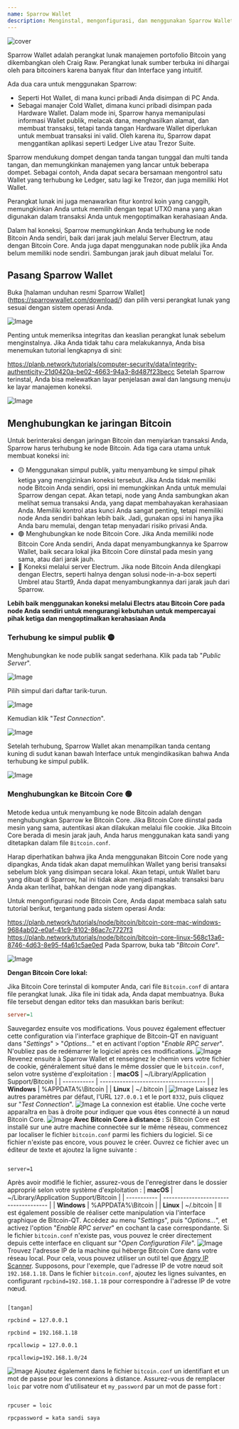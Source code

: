 ```yaml
---
name: Sparrow Wallet
description: Menginstal, mengonfigurasi, dan menggunakan Sparrow Wallet
---
```

![cover](assets/cover.webp)

Sparrow Wallet adalah perangkat lunak manajemen portofolio Bitcoin yang dikembangkan oleh Craig Raw. Perangkat lunak sumber terbuka ini dihargai oleh para bitcoiners karena banyak fitur dan Interface yang intuitif.

Ada dua cara untuk menggunakan Sparrow:


- Seperti Hot Wallet, di mana kunci pribadi Anda disimpan di PC Anda.
- Sebagai manajer Cold Wallet, dimana kunci pribadi disimpan pada Hardware Wallet. Dalam mode ini, Sparrow hanya memanipulasi informasi Wallet publik, melacak dana, menghasilkan alamat, dan membuat transaksi, tetapi tanda tangan Hardware Wallet diperlukan untuk membuat transaksi ini valid. Oleh karena itu, Sparrow dapat menggantikan aplikasi seperti Ledger Live atau Trezor Suite.

Sparrow mendukung dompet dengan tanda tangan tunggal dan multi tanda tangan, dan memungkinkan manajemen yang lancar untuk beberapa dompet. Sebagai contoh, Anda dapat secara bersamaan mengontrol satu Wallet yang terhubung ke Ledger, satu lagi ke Trezor, dan juga memiliki Hot Wallet.

Perangkat lunak ini juga menawarkan fitur kontrol koin yang canggih, memungkinkan Anda untuk memilih dengan tepat UTXO mana yang akan digunakan dalam transaksi Anda untuk mengoptimalkan kerahasiaan Anda.

Dalam hal koneksi, Sparrow memungkinkan Anda terhubung ke node Bitcoin Anda sendiri, baik dari jarak jauh melalui Server Electrum, atau dengan Bitcoin Core. Anda juga dapat menggunakan node publik jika Anda belum memiliki node sendiri. Sambungan jarak jauh dibuat melalui Tor.

## Pasang Sparrow Wallet

Buka [halaman unduhan resmi Sparrow Wallet] (https://sparrowwallet.com/download/) dan pilih versi perangkat lunak yang sesuai dengan sistem operasi Anda.

![Image](assets/fr/01.webp)

Penting untuk memeriksa integritas dan keaslian perangkat lunak sebelum menginstalnya. Jika Anda tidak tahu cara melakukannya, Anda bisa menemukan tutorial lengkapnya di sini:

https://planb.network/tutorials/computer-security/data/integrity-authenticity-21d0420a-be02-4663-94a3-8d487f23becc
Setelah Sparrow terinstal, Anda bisa melewatkan layar penjelasan awal dan langsung menuju ke layar manajemen koneksi.

![Image](assets/fr/02.webp)

## Menghubungkan ke jaringan Bitcoin

Untuk berinteraksi dengan jaringan Bitcoin dan menyiarkan transaksi Anda, Sparrow harus terhubung ke node Bitcoin. Ada tiga cara utama untuk membuat koneksi ini:


- 🟡 Menggunakan simpul publik, yaitu menyambung ke simpul pihak ketiga yang mengizinkan koneksi tersebut. Jika Anda tidak memiliki node Bitcoin Anda sendiri, opsi ini memungkinkan Anda untuk memulai Sparrow dengan cepat. Akan tetapi, node yang Anda sambungkan akan melihat semua transaksi Anda, yang dapat membahayakan kerahasiaan Anda. Memiliki kontrol atas kunci Anda sangat penting, tetapi memiliki node Anda sendiri bahkan lebih baik. Jadi, gunakan opsi ini hanya jika Anda baru memulai, dengan tetap menyadari risiko privasi Anda.
- 🟢 Menghubungkan ke node Bitcoin Core. Jika Anda memiliki node Bitcoin Core Anda sendiri, Anda dapat menyambungkannya ke Sparrow Wallet, baik secara lokal jika Bitcoin Core diinstal pada mesin yang sama, atau dari jarak jauh.
- 🔵 Koneksi melalui server Electrum. Jika node Bitcoin Anda dilengkapi dengan Electrs, seperti halnya dengan solusi node-in-a-box seperti Umbrel atau Start9, Anda dapat menyambungkannya dari jarak jauh dari Sparrow.

**Lebih baik menggunakan koneksi melalui Electrs atau Bitcoin Core pada node Anda sendiri untuk mengurangi kebutuhan untuk mempercayai pihak ketiga dan mengoptimalkan kerahasiaan Anda**

### Terhubung ke simpul publik 🟡

Menghubungkan ke node publik sangat sederhana. Klik pada tab "*Public Server*".

![Image](assets/fr/03.webp)

Pilih simpul dari daftar tarik-turun.

![Image](assets/fr/04.webp)

Kemudian klik "*Test Connection*".

![Image](assets/fr/05.webp)

Setelah terhubung, Sparrow Wallet akan menampilkan tanda centang kuning di sudut kanan bawah Interface untuk mengindikasikan bahwa Anda terhubung ke simpul publik.

![Image](assets/fr/06.webp)

### Menghubungkan ke Bitcoin Core 🟢

Metode kedua untuk menyambung ke node Bitcoin adalah dengan menghubungkan Sparrow ke Bitcoin Core. Jika Bitcoin Core diinstal pada mesin yang sama, autentikasi akan dilakukan melalui file cookie. Jika Bitcoin Core berada di mesin jarak jauh, Anda harus menggunakan kata sandi yang ditetapkan dalam file `Bitcoin.conf`.

Harap diperhatikan bahwa jika Anda menggunakan Bitcoin Core node yang dipangkas, Anda tidak akan dapat memulihkan Wallet yang berisi transaksi sebelum blok yang disimpan secara lokal. Akan tetapi, untuk Wallet baru yang dibuat di Sparrow, hal ini tidak akan menjadi masalah: transaksi baru Anda akan terlihat, bahkan dengan node yang dipangkas.

Untuk mengonfigurasi node Bitcoin Core, Anda dapat membaca salah satu tutorial berikut, tergantung pada sistem operasi Anda:

https://planb.network/tutorials/node/bitcoin/bitcoin-core-mac-windows-9684ab02-e0af-41c9-8102-86ac7c7727f3
https://planb.network/tutorials/node/bitcoin/bitcoin-core-linux-568c13a6-8746-4d63-8e95-f4a61c5ae0ed
Pada Sparrow, buka tab "*Bitcoin Core*".

![Image](assets/fr/07.webp)

**Dengan Bitcoin Core lokal:**

Jika Bitcoin Core terinstal di komputer Anda, cari file `Bitcoin.conf` di antara file perangkat lunak. Jika file ini tidak ada, Anda dapat membuatnya. Buka file tersebut dengan editor teks dan masukkan baris berikut:

```ini
server=1
````
Sauvegardez ensuite vos modifications.
Vous pouvez également effectuer cette configuration via l'interface graphique de Bitcoin-QT en naviguant dans "*Settings*" > "*Options...*" et en activant l'option "*Enable RPC server*".
N'oubliez pas de redémarrer le logiciel après ces modifications.
![Image](assets/fr/08.webp)
Revenez ensuite à Sparrow Wallet et renseignez le chemin vers votre fichier de cookie, généralement situé dans le même dossier que le `bitcoin.conf`, selon votre système d'exploitation :
| **macOS**   | ~/Library/Application Support/Bitcoin |
| ----------- | ------------------------------------- |
| **Windows** | %APPDATA%\Bitcoin                     |
| **Linux**   | ~/.bitcoin                            |
![Image](assets/fr/09.webp)
Laissez les autres paramètres par défaut, l'URL `127.0.0.1` et le port `8332`, puis cliquez sur "*Test Connection*".
![Image](assets/fr/10.webp)
La connexion est établie. Une coche verte apparaîtra en bas à droite pour indiquer que vous êtes connecté à un nœud Bitcoin Core.
![Image](assets/fr/11.webp)
**Avec Bitcoin Core à distance :**
Si Bitcoin Core est installé sur une autre machine connectée sur le même réseau, commencez par localiser le fichier `bitcoin.conf` parmi les fichiers du logiciel. Si ce fichier n'existe pas encore, vous pouvez le créer. Ouvrez ce fichier avec un éditeur de texte et ajoutez la ligne suivante :
```

server=1

```
Après avoir modifié le fichier, assurez-vous de l'enregistrer dans le dossier approprié selon votre système d'exploitation :
| **macOS**   | ~/Library/Application Support/Bitcoin |
| ----------- | ------------------------------------- |
| **Windows** | %APPDATA%\Bitcoin                     |
| **Linux**   | ~/.bitcoin                            |
Il est également possible de réaliser cette manipulation via l'interface graphique de Bitcoin-QT. Accédez au menu "*Settings*", puis "*Options...*", et activez l'option "*Enable RPC server*" en cochant la case correspondante. Si le fichier `bitcoin.conf` n'existe pas, vous pouvez le créer directement depuis cette interface en cliquant sur "*Open Configuration File*".
![Image](assets/fr/12.webp)
Trouvez l'adresse IP de la machine qui héberge Bitcoin Core dans votre réseau local. Pour cela, vous pouvez utiliser un outil tel que [Angry IP Scanner](https://angryip.org/). Supposons, pour l'exemple, que l'adresse IP de votre nœud soit `192.168.1.18`.
Dans le fichier `bitcoin.conf`, ajoutez les lignes suivantes, en configurant `rpcbind=192.168.1.18` pour correspondre à l'adresse IP de votre nœud.
```

[tangan]

rpcbind = 127.0.0.1

rpcbind = 192.168.1.18

rpcallowip = 127.0.0.1

rpcallowip=192.168.1.0/24

```
![Image](assets/fr/13.webp)
Ajoutez également dans le fichier `bitcoin.conf` un identifiant et un mot de passe pour les connexions à distance. Assurez-vous de remplacer `loic` par votre nom d'utilisateur et `my_password` par un mot de passe fort :
```

rpcuser = loic

rpcpassword = kata sandi saya

```